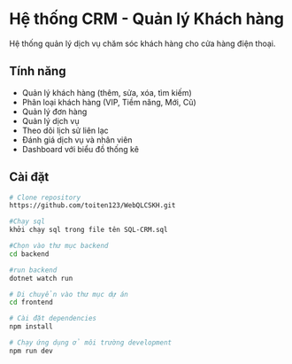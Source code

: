 # Hệ thống CRM - Quản lý Khách hàng

Hệ thống quản lý dịch vụ chăm sóc khách hàng cho cửa hàng điện thoại.

## Tính năng

- Quản lý khách hàng (thêm, sửa, xóa, tìm kiếm)
- Phân loại khách hàng (VIP, Tiềm năng, Mới, Cũ)
- Quản lý đơn hàng
- Quản lý dịch vụ
- Theo dõi lịch sử liên lạc
- Đánh giá dịch vụ và nhân viên
- Dashboard với biểu đồ thống kê

## Cài đặt

```bash
# Clone repository
https://github.com/toiten123/WebQLCSKH.git

#Chạy sql
khởi chạy sql trong file tên SQL-CRM.sql

#Chọn vào thư mục backend
cd backend

#run backend
dotnet watch run

# Di chuyển vào thư mục dự án
cd frontend

# Cài đặt dependencies
npm install

# Chạy ứng dụng ở môi trường development
npm run dev

